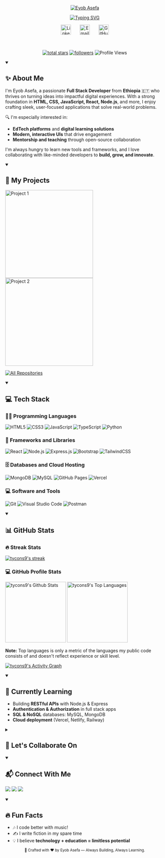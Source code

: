 <p align="center">
  <a href="https://github.com/tycons9">
    <img src="https://user-images.githubusercontent.com/20955511/199138068-0a7b7b75-a024-4f00-803f-30a19c5d1b2d.png" alt="Eyob Asefa" /></a>
</p>

<p align="center">
  <!-- Typing SVG by DenverCoder1 - https://github.com/DenverCoder1/readme-typing-svg -->
  <a href="https://github.com/DenverCoder1/readme-typing-svg">
    <a href="https://git.io/typing-svg"><img src="https://readme-typing-svg.demolab.com?font=Fira+Code&pause=1000&width=435&lines=Eyob+Asefa" alt="Typing SVG" /></a>
</p>

<!-- Social icons section -->
<p align="center">
  <a href="https://www.linkedin.com/in/eyobasefa/"><img width="32px" alt="LinkedIn" title="LinkedIn" src="https://i.imgur.com/yRpa1dQ.png"/></a>
  &#8287;&#8287;&#8287;&#8287;&#8287;
  <a href="mailto:eyobasefa623@gmail.com"><img width="32px" alt="Email" title="Email" src="https://i.imgur.com/OViZO8J.png"/></a>
  &#8287;&#8287;&#8287;&#8287;&#8287;
  <a href="https://github.com/tycons9"><img width="32px" alt="GitHub" title="GitHub" src="https://i.imgur.com/mVm29vK.png"></a>
</p>

<br/>

<!-- Social badges section -->
<p align="center">
  <a href="https://github.com/tycons9?tab=repositories&sort=stargazers">
    <img alt="total stars" title="Total stars on GitHub" src="https://custom-icon-badges.demolab.com/github/stars/tycons9?color=55960c&style=for-the-badge&labelColor=488207&logo=star"/></a>
  <a href="https://github.com/tycons9?tab=followers">
    <img alt="followers" title="Follow me on Github" src="https://custom-icon-badges.demolab.com/github/followers/tycons9?color=236ad3&labelColor=1155ba&style=for-the-badge&logo=person-add&label=Follow&logoColor=white"/></a>
  <img src="https://komarev.com/ghpvc/?username=tycons9&label=Profile%20views&color=0e75b6&style=flat" alt="Profile Views" />
</p>

<details open> 
  <summary><h2>✨ About Me</h2></summary>

I'm Eyob Asefa, a passionate **Full Stack Developer** from **Ethiopia** 🇪🇹 who thrives on turning ideas into impactful digital experiences. With a strong foundation in **HTML, CSS, JavaScript, React, Node.js**, and more, I enjoy crafting sleek, user-focused applications that solve real-world problems.

🔍 I'm especially interested in:
- **EdTech platforms** and **digital learning solutions**
- **Modern, interactive UIs** that drive engagement
- **Mentorship and teaching** through open-source collaboration

I'm always hungry to learn new tools and frameworks, and I love collaborating with like-minded developers to **build, grow, and innovate**.
</details>

<details open> 
  <summary><h2>🚀 My Projects</h2></summary>

  <!-- Repo info cards - https://github.com/anuraghazra/github-readme-stats -->
  <p align="left">
    <a href="https://github.com/tycons9/project1"><img width="278" src="https://denvercoder1-github-readme-stats.vercel.app/api/pin/?username=tycons9&repo=project1&theme=react&bg_color=1F222E&title_color=F85D7F&hide_border=true&icon_color=F8D866&show_icons=false" alt="Project 1"></a>
    <a href="https://github.com/tycons9/project2"><img width="278" src="https://denvercoder1-github-readme-stats.vercel.app/api/pin/?username=tycons9&repo=project2&theme=react&bg_color=1F222E&title_color=F85D7F&hide_border=true&icon_color=F8D866&show_icons=false" alt="Project 2"></a>
  </p>

  <a href="https://github.com/tycons9?tab=repositories&sort=stargazers"><img alt="All Repositories" title="All Repositories" src="https://custom-icon-badges.demolab.com/badge/-View%20All%20My%20Repos-1F222E?style=for-the-badge&logoColor=white&logo=repo"/></a>
</details>

<details open> 

  <summary><h2>💻 Tech Stack</h2></summary>

  <h3>👨‍💻 Programming Languages</h3>
  <p>
    <img alt="HTML5" src="https://img.shields.io/badge/HTML5-E34F26.svg?logo=html5&logoColor=white">
    <img alt="CSS3" src="https://img.shields.io/badge/CSS3-1572B6.svg?logo=css3&logoColor=white">
    <img alt="JavaScript" src="https://img.shields.io/badge/JavaScript-F7DF1E.svg?logo=javascript&logoColor=black">
    <img alt="TypeScript" src="https://img.shields.io/badge/TypeScript-007ACC.svg?logo=typescript&logoColor=white">
    <img alt="Python" src="https://img.shields.io/badge/Python-14354C.svg?logo=python&logoColor=white">
  </p>

  <h3>🧰 Frameworks and Libraries</h3>
  <p>
    <img alt="React" src="https://img.shields.io/badge/React-20232a.svg?logo=react&logoColor=%2361DAFB">
    <img alt="Node.js" src="https://img.shields.io/badge/Node.js-43853D.svg?logo=node.js&logoColor=white">
    <img alt="Express.js" src="https://img.shields.io/badge/Express.js-404d59.svg?logo=express&logoColor=white">
    <img alt="Bootstrap" src="https://img.shields.io/badge/Bootstrap-7952B3.svg?logo=bootstrap&logoColor=white">
    <img alt="TailwindCSS" src="https://img.shields.io/badge/TailwindCSS-38B2AC.svg?logo=tailwind-css&logoColor=white">
  </p>

  <h3>🗄️ Databases and Cloud Hosting</h3>
  <p>
    <img alt="MongoDB" src="https://img.shields.io/badge/MongoDB-4ea94b.svg?logo=mongodb&logoColor=white">
    <img alt="MySQL" src="https://img.shields.io/badge/MySQL-00f.svg?logo=mysql&logoColor=white">
    <img alt="GitHub Pages" src="https://img.shields.io/badge/GitHub%20Pages-327FC7.svg?logo=github&logoColor=white">
    <img alt="Vercel" src="https://img.shields.io/badge/Vercel-000000.svg?logo=vercel&logoColor=white">
  </p>

  <h3>💻 Software and Tools</h3>
  <p>
    <img alt="Git" src="https://img.shields.io/badge/Git-F05033.svg?logo=git&logoColor=white">
    <img alt="Visual Studio Code" src="https://img.shields.io/badge/Visual%20Studio%20Code-0078d7.svg?logo=visual-studio-code&logoColor=white">
    <img alt="Postman" src="https://img.shields.io/badge/Postman-FF6C37?logo=postman&logoColor=white">
  </p>
</details>

<details open> 

  <summary><h2>📊 GitHub Stats</h2></summary>

  <h3>🔥 Streak Stats</h3>
  <p>
    <a href="https://github.com/DenverCoder1/github-readme-streak-stats">
      <img title="🔥 Get streak stats for your profile at git.io/streak-stats" alt="tycons9's streak" src="https://github-readme-streak-stats-eight.vercel.app/?user=tycons9&theme=monokai-metallian&hide_border=true&short_numbers=true"/>
    </a>
  </p>

  <h3>💻 GitHub Profile Stats</h3>
  <a href="https://github.com/anuraghazra/github-readme-stats"><img alt="tycons9's Github Stats" src="https://denvercoder1-github-readme-stats.vercel.app/api/?username=tycons9&show_icons=true&include_all_commits=true&count_private=true&theme=react&hide_border=true&bg_color=1F222E&title_color=F85D7F&icon_color=F8D866" height="192px"/></a>
  <a href="https://github.com/anuraghazra/github-readme-stats"><img alt="tycons9's Top Languages" src="https://denvercoder1-github-readme-stats.vercel.app/api/top-langs/?username=tycons9&langs_count=8&layout=compact&theme=react&hide_border=true&bg_color=1F222E&title_color=F85D7F&icon_color=F8D866" height="192px"/></a>
  <br/>

  <b>Note:</b> Top languages is only a metric of the languages my public code consists of and doesn't reflect experience or skill level.
  
  <a href="https://github.com/ashutosh00710/github-readme-activity-graph"><img alt="tycons9's Activity Graph" src="https://github-readme-activity-graph.vercel.app/graph/?username=tycons9&bg_color=1F222E&color=F8D866&line=F85D7F&point=FFFFFF&hide_border=true" /></a>
</details>

<details open> 

  <summary><h2>🌱 Currently Learning</h2></summary>
  
  - Building **RESTful APIs** with Node.js & Express
  - **Authentication & Authorization** in full stack apps
  - **SQL & NoSQL** databases: MySQL, MongoDB
  - **Cloud deployment** (Vercel, Netlify, Railway)
</details>

<details> 
  <summary><h2>🤝 Let's Collaborate On</h2></summary>
  
  - 📚 **Online learning platforms**
  - 🧠 **Quiz & Exam preparation tools**
  - 🌐 **Open-source web projects**
  - 🎓 **Resources for beginner developers**
</details>

<details open> 

  <summary><h2>📬 Connect With Me</h2></summary>
  
  <p align="left">
    <a href="https://linkedin.com/in/eyobasefa" target="_blank"><img src="https://img.shields.io/badge/LinkedIn-%230077B5.svg?style=for-the-badge&logo=linkedin&logoColor=white" /></a>
    <a href="mailto:eyobasefa623@gmail.com" target="_blank"><img src="https://img.shields.io/badge/Gmail-D14836?style=for-the-badge&logo=gmail&logoColor=white" /></a>
    <a href="https://github.com/tycons9" target="_blank"><img src="https://img.shields.io/badge/GitHub-181717?style=for-the-badge&logo=github&logoColor=white" /></a>
  </p>
</details>

<details open> 

  <summary><h2>🔥 Fun Facts</h2></summary>
  
  - 🎶 I code better with music!
  - ✍️ I write fiction in my spare time
  - 💡 I believe **technology + education = limitless potential**
</details>

<p align="center">
  <sub>🚀 Crafted with ❤️ by Eyob Asefa — Always Building, Always Learning.</sub>
</p>
